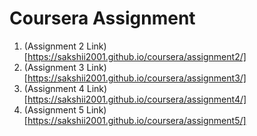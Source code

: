 # Coursera Assignment

1. (Assignment 2 Link)[https://sakshii2001.github.io/coursera/assignment2/]
2. (Assignment 3 Link)[https://sakshii2001.github.io/coursera/assignment3/]
3. (Assignment 4 Link)[https://sakshii2001.github.io/coursera/assignment4/]
4. (Assignment 5 Link)[https://sakshii2001.github.io/coursera/assignment5/]